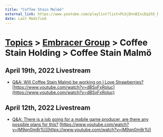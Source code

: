 ```yaml
---
title: "Coffee Stain Malmö"
external_link: https://www.youtube.com/playlist?list=PLbjDnnBIxiEq1h5_NQ0g0vcgaXGQ2k-Dq
date: Last Modified
---
```

# [Topics](../../../topics.md) > [Embracer Group](../../../topics/embracer-group.md) > Coffee Stain Holding > Coffee Stain Malmö

## April 19th, 2022 Livestream
* [Q&A: Will Coffee Stain Malmö be working on I Love Strawberries?](../../../transcriptions/yt-dBSxFxRoluc.md) [https://www.youtube.com/watch?v=dBSxFxRoluc](https://www.youtube.com/watch?v=dBSxFxRoluc)

## April 12th, 2022 Livestream
* [Q&A: There is a job going for a mobile game producer, are there any possible plans for this?](../../../transcriptions/yt-jM9qn0m8r1U.md) [https://www.youtube.com/watch?v=jM9qn0m8r1U](https://www.youtube.com/watch?v=jM9qn0m8r1U)
